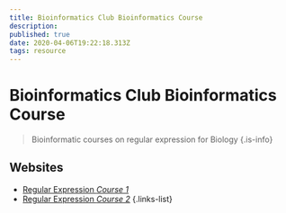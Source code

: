 ```yaml
---
title: Bioinformatics Club Bioinformatics Course
description: 
published: true
date: 2020-04-06T19:22:18.313Z
tags: resource
---
```


# Bioinformatics Club Bioinformatics Course

> Bioinformatic courses on regular expression for Biology
{.is-info}

## Websites

- [Regular Expression *Course 1*](http://blog.bioinfoclub.org/wp-content/uploads/2014/02/01-regular-expressions.pdf)
- [Regular Expression *Course 2*](http://blog.bioinfoclub.org/wp-content/uploads/2014/02/02-regular-expressions2.pdf)
{.links-list}